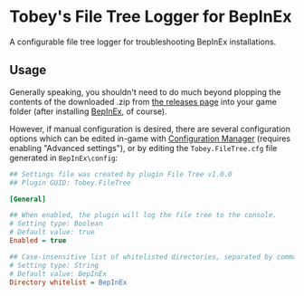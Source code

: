 # Tobey's File Tree Logger for BepInEx

A configurable file tree logger for troubleshooting BepInEx installations.

## Usage

Generally speaking, you shouldn't need to do much beyond plopping the contents of the downloaded .zip from [the releases page](https://github.com/toebeann/Tobey.FileTree/releases) into your game folder (after installing [BepInEx](https://github.com/BepInEx/BepInEx), of course).

However, if manual configuration is desired, there are several configuration options which can be edited in-game with [Configuration Manager](https://github.com/BepInEx/BepInEx.ConfigurationManager) (requires enabling "Advanced settings"), or by editing the `Tobey.FileTree.cfg` file generated in `BepInEx\config`:

```cfg
## Settings file was created by plugin File Tree v1.0.0
## Plugin GUID: Tobey.FileTree

[General]

## When enabled, the plugin will log the file tree to the console.
# Setting type: Boolean
# Default value: true
Enabled = true

## Case-insensitive list of whitelisted directories, separated by commas.
# Setting type: String
# Default value: BepInEx
Directory whitelist = BepInEx
```
